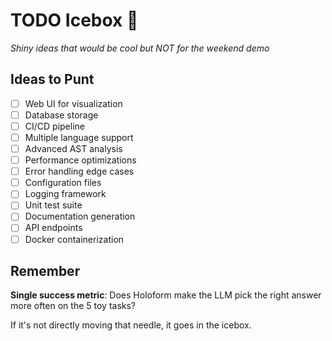 # TODO Icebox 🧊

*Shiny ideas that would be cool but NOT for the weekend demo*

## Ideas to Punt

- [ ] Web UI for visualization
- [ ] Database storage
- [ ] CI/CD pipeline  
- [ ] Multiple language support
- [ ] Advanced AST analysis
- [ ] Performance optimizations
- [ ] Error handling edge cases
- [ ] Configuration files
- [ ] Logging framework
- [ ] Unit test suite
- [ ] Documentation generation
- [ ] API endpoints
- [ ] Docker containerization

## Remember

**Single success metric**: Does Holoform make the LLM pick the right answer more often on the 5 toy tasks?

If it's not directly moving that needle, it goes in the icebox.